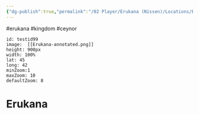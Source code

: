 ```yaml
---
{"dg-publish":true,"permalink":"/02 Player/Erukana (Nissen)/Locations/Erukana/","tags":["erukana","kingdom","ceynor"]}
---
```



#erukana #kingdom #ceynor

```leaflet
id: testid99
image:  [[Erukana-annotated.png]]
height: 900px
width: 100%
lat: 45
long: 42
minZoom:1
maxZoom: 10
defaultZoom: 8

```


# Erukana
